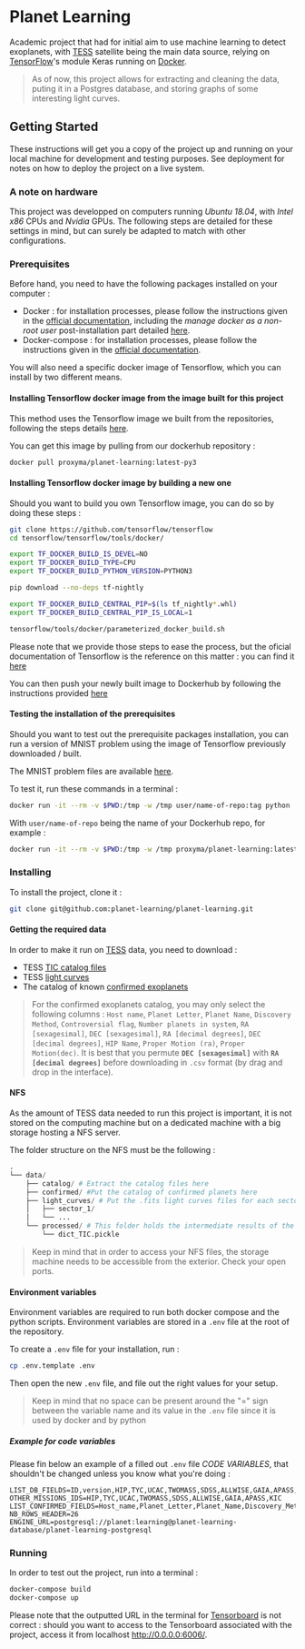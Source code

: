 # Planet Learning

Academic project that had for initial aim to use machine learning to detect exoplanets, with [TESS](https://fr.wikipedia.org/wiki/Transiting_Exoplanet_Survey_Satellite) satellite being the main data source, relying on [TensorFlow](https://www.tensorflow.org/)'s module Keras running on [Docker](https://www.docker.com/). 

> As of now, this project allows for extracting and cleaning the data, puting it in a Postgres database, and storing graphs of some interesting light curves.

## Getting Started

These instructions will get you a copy of the project up and running on your local machine for development and testing purposes. See deployment for notes on how to deploy the project on a live system.

### A note on hardware

This project was developped on computers running *Ubuntu 18.04*, with *Intel x86* CPUs and *Nvidia* GPUs. The following steps are detailed for these settings in mind, but can surely be adapted to match with other configurations.

### Prerequisites

Before hand, you need to have the following packages installed on your computer : 

* Docker : for installation processes, please follow the instructions given in the [official documentation](https://docs.docker.com/install/linux/docker-ce/ubuntu/), including the *manage docker as a non-root user* post-installation part detailed [here](https://docs.docker.com/install/linux/linux-postinstall/).
* Docker-compose : for installation processes, please follow the instructions given in the [official documentation](https://docs.docker.com/install/linux/docker-ce/ubuntu/).

You will also need a specific docker image of Tensorflow, which you can install by two different means.

#### Installing Tensorflow docker image from the image built for this project

This method uses the Tensorflow image we built from the repositories, following the steps details [here](https://github.com/tensorflow/tensorflow/tree/master/tensorflow/tools/docker).

You can get this image by pulling from our dockerhub repository : 

```sh
docker pull proxyma/planet-learning:latest-py3
```

#### Installing Tensorflow docker image by building a new one

Should you want to build you own Tensorflow image, you can do so by doing these steps :

```sh
git clone https://github.com/tensorflow/tensorflow
cd tensorflow/tensorflow/tools/docker/

export TF_DOCKER_BUILD_IS_DEVEL=NO
export TF_DOCKER_BUILD_TYPE=CPU
export TF_DOCKER_BUILD_PYTHON_VERSION=PYTHON3

pip download --no-deps tf-nightly

export TF_DOCKER_BUILD_CENTRAL_PIP=$(ls tf_nightly*.whl)
export TF_DOCKER_BUILD_CENTRAL_PIP_IS_LOCAL=1

tensorflow/tools/docker/parameterized_docker_build.sh
```

Please note that we provide those steps to ease the process, but the oficial documentation of Tensorflow is the reference on this matter : you can find it [here](https://github.com/tensorflow/tensorflow/tree/master/tensorflow/tools/dockerfiles)

You can then push your newly built image to Dockerhub by following the instructions provided [here](https://docs.docker.com/docker-hub/repos/)

#### Testing the installation of the prerequisites

Should you want to test out the prerequisite packages installation, you can run a version of MNIST problem using the image of Tensorflow previously downloaded / built.

The MNIST problem files are available [here](https://github.com/tensorflow/tensorflow/tree/master/tensorflow/examples/tutorials/mnist).

To test it, run these commands in a terminal : 

```sh
docker run -it --rm -v $PWD:/tmp -w /tmp user/name-of-repo:tag python ./hello_world.py
```

With ```user/name-of-repo``` being the name of your Dockerhub repo, for example : 

```sh
docker run -it --rm -v $PWD:/tmp -w /tmp proxyma/planet-learning:latest-py3 python ./hello_world.py
```

### Installing

To install the project, clone it : 

```sh
git clone git@github.com:planet-learning/planet-learning.git
```

#### Getting the required data

In order to make it run on [TESS](https://fr.wikipedia.org/wiki/Transiting_Exoplanet_Survey_Satellite) data, you need to download : 

- TESS [TIC catalog files](https://archive.stsci.edu/tess/tic_ctl.html)
- TESS [light curves](http://archive.stsci.edu/tess/bulk_downloads/bulk_downloads_ffi-tp-lc-dv.html)
- The catalog of known [confirmed exoplanets](https://exoplanetarchive.ipac.caltech.edu/cgi-bin/TblView/nph-tblView?app=ExoTbls&config=planets)

>For the confirmed exoplanets catalog, you may only select the following columns : `Host name`, `Planet Letter`, `Planet Name`, `Discovery Method`, `Controversial flag`, `Number planets in system`, `RA [sexagesimal]`, `DEC [sexagesimal]`, `RA [decimal degrees]`, `DEC [decimal degrees]`, `HIP Name`, `Proper Motion (ra)`, `Proper Motion(dec)`.
>It is best that you permute **`DEC [sexagesimal]`** with **`RA [decimal degrees]`** before downloading in `.csv` format (by drag and drop in the interface).

#### NFS

As the amount of TESS data needed to run this project is important, it is not stored on the computing machine but on a dedicated machine with a big storage hosting a NFS server.

The folder structure on the NFS must be the following :

```py
.
└── data/
    ├── catalog/ # Extract the catalog files here
    ├── confirmed/ #Put the catalog of confirmed planets here
    ├── light_curves/ # Put the .fits light curves files for each sector here
    │   ├── sector_1/
    │   └── ...
    └── processed/ # This folder holds the intermediate results of the scripts
        └── dict_TIC.pickle
```

>Keep in mind that in order to access your NFS files, the storage machine needs to be accessible from the exterior. Check your open ports.

#### Environment variables

Environment variables are required to run both docker compose and the python scripts. Environment variables are stored in a `.env` file at the root of the repository.

To create a `.env` file for your installation, run :

```sh
cp .env.template .env
```

Then open the new `.env` file, and file out the right values for your setup.

>Keep in mind that no space can be present around the "=" sign between the variable name and its value in the `.env` file since it is used by docker and by python

##### Example for code variables

Please fin below an example of a filled out `.env` file *CODE VARIABLES*, that shouldn't be changed unless you know what you're doing :

```
LIST_DB_FIELDS=ID,version,HIP,TYC,UCAC,TWOMASS,SDSS,ALLWISE,GAIA,APASS,KIC,objType,typeSrc,ra,dec
OTHER_MISSIONS_IDS=HIP,TYC,UCAC,TWOMASS,SDSS,ALLWISE,GAIA,APASS,KIC
LIST_CONFIRMED_FIELDS=Host_name,Planet_Letter,Planet_Name,Discovery_Method,Controversial_flag,Number_planets_in_system,Orbital_Period,Ra_sex,Ra_deg,Dec_sex,Dec_deg,HIP_Name,Proper_Motion_RA,Proper_Motion_DEC
NB_ROWS_HEADER=26
ENGINE_URL=postgresql://planet:learning@planet-learning-database/planet-learning-postgresql
```

### Running

In order to test out the project, run into a terminal :

```sh
docker-compose build
docker-compose up
```

Please note that the outputted URL in the terminal for [Tensorboard]() is not correct : should you want to access to the Tensorboard associated with the project, access it from localhost http://0.0.0.0:6006/.